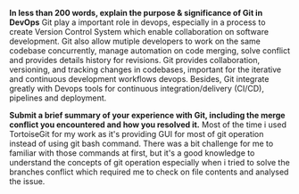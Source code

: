 
**In less than 200 words, explain the purpose & significance of Git in DevOps**
Git play a important role in devops, especially in a process to create Version Control System which enable collaboration on software development. Git also allow mutiple developers to work on the same codebase concurrently, manage automation on code merging, solve conflict and provides details history for revisions. Git provides collaboration, versioning, and tracking changes in codebases, important for the iterative and continuous development workflows devops. Besides, Git integrate greatly with Devops tools for continuous integration/delivery (CI/CD), pipelines and deployment.

**Submit a brief summary of your experience with Git, including the merge conflict you encountered and how you resolved it.**
Most of the time i used TortoiseGit for my work as it's providing GUI for most of git operation instead of using git bash command. There was a bit challenge for me to familiar with those commands at first, but it's a good knowledge to understand the concepts of git operation especially when i tried to solve the branches conflict which required me to check on file contents and analysed the issue.  

